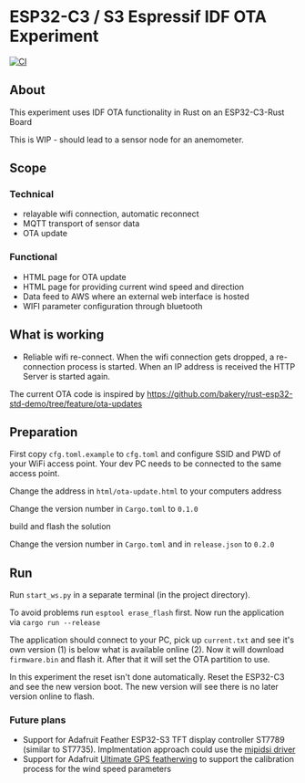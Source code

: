 # ESP32-C3 / S3 Espressif IDF OTA Experiment
[![CI](https://github.com/taunusflieger/anemometer/actions/workflows/ci.yml/badge.svg)](https://github.com/taunusflieger/anemometer/actions/workflows/ci.yml)

## About

This experiment uses IDF OTA functionality in Rust on an ESP32-C3-Rust Board

This is WIP - should lead to a sensor node for an anemometer.


## Scope
### Technical
- relayable wifi connection, automatic reconnect
- MQTT transport of sensor data
- OTA update

### Functional
- HTML page for OTA update
- HTML page for providing current wind speed and direction
- Data feed to AWS where an external web interface is hosted
- WIFI parameter configuration through bluetooth

## What is working
- Reliable wifi re-connect. When the wifi connection gets dropped, a re-connection process is started. When an IP address is received the HTTP Server is started again.

The current OTA code is inspired by https://github.com/bakery/rust-esp32-std-demo/tree/feature/ota-updates




## Preparation

First copy `cfg.toml.example` to `cfg.toml` and configure SSID and PWD of your WiFi access point.
Your dev PC needs to be connected to the same access point.

Change the address in `html/ota-update.html` to your computers address

Change the version number in `Cargo.toml` to `0.1.0`

build and flash the solution

Change the version number in `Cargo.toml` and in `release.json` to `0.2.0`




## Run

Run `start_ws.py` in a separate terminal (in the project directory). 

To avoid problems run `esptool erase_flash` first. Now run the application via `cargo run --release`

The application should connect to your PC, pick up `current.txt` and see it's own version (1) is below what is available online (2).
Now it will download `firmware.bin` and flash it. After that it will set the OTA partition to use.

In this experiment the reset isn't done automatically. Reset the ESP32-C3 and see the new version boot.
The new version will see there is no later version online to flash.

### Future plans
* Support for Adafruit Feather ESP32-S3 TFT display controller ST7789 (similar to ST7735). Implmentation approach could use the [mipidsi driver](https://github.com/almindor/mipidsi) 
* Support for Adafruit [Ultimate GPS featherwing](https://learn.adafruit.com/adafruit-ultimate-gps-featherwing) to support the calibration process for the wind speed parameters
